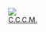 ![](/books/sf_history/Мария%20Чепурина/С.С.С.М..jpg)  
[С.С.С.М.](/books/sf_history/Мария%20Чепурина/С.С.С.М.)